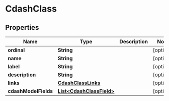 

# CdashClass

## Properties

Name | Type | Description | Notes
------------ | ------------- | ------------- | -------------
**ordinal** | **String** |  |  [optional]
**name** | **String** |  |  [optional]
**label** | **String** |  |  [optional]
**description** | **String** |  |  [optional]
**links** | [**CdashClassLinks**](CdashClassLinks.md) |  |  [optional]
**cdashModelFields** | [**List&lt;CdashClassField&gt;**](CdashClassField.md) |  |  [optional]





